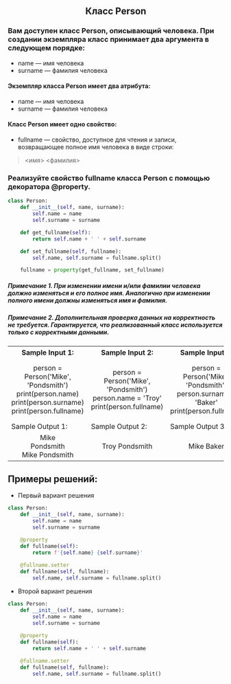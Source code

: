 <h2 style="text-align:center">Класс Person</h2>

### Вам доступен класс Person, описывающий человека. При создании экземпляра класс принимает два аргумента в следующем порядке:
* name — имя человека
* surname — фамилия человека
#### Экземпляр класса Person имеет два атрибута:
* name — имя человека
* surname — фамилия человека
#### Класс Person имеет одно свойство:
* fullname — свойство, доступное для чтения и записи, возвращающее полное имя человека в виде строки:
> <имя> <фамилия>

### Реализуйте свойство fullname класса Person с помощью декоратора @property.
```python
class Person:
    def __init__(self, name, surname):
        self.name = name
        self.surname = surname

    def get_fullname(self):
        return self.name + ' ' + self.surname

    def set_fullname(self, fullname):
        self.name, self.surname = fullname.split()

    fullname = property(get_fullname, set_fullname)
```

##### Примечание 1. При изменении имени и/или фамилии человека должно изменяться и его полное имя. Аналогично при изменении полного имени должны изменяться имя и фамилия.
##### Примечание 2. Дополнительная проверка данных на корректность не требуется. Гарантируется, что реализованный класс используется только с корректными данными.

<table align="center">
  <tbody>
    <tr>
      <th>Sample Input 1: </th>
      <th>Sample Input 2: </th>
      <th>Sample Input 3: </th>
      <th>Sample Input 4: </th>
    </tr>
    <tr>
      <td align="center">person = Person('Mike', 'Pondsmith')<br>
                          print(person.name)<br>
                          print(person.surname)<br>
                          print(person.fullname)<br></td>
      <td align="center">person = Person('Mike', 'Pondsmith')<br>
                        person.name = 'Troy'<br>
                        print(person.fullname)<br></td>
      <td align="center">person = Person('Mike', 'Pondsmith')<br>
                          person.surname = 'Baker'<br>
                          print(person.fullname)<br></td>
      <td align="center">person = Person('Mike', 'Pondsmith')<br>
                        person.fullname = 'Troy Baker'<br>
                        print(person.name)<br>
                        print(person.surname)<br></td>
    </tr>
    <tr>
      <td>Sample Output 1:</td>
      <td>Sample Output 2:</td>
      <td>Sample Output 3:</td>
      <td>Sample Output 4:</td>
      </tr>
    <tr>
      <td align="center">
                        Mike<br>
                        Pondsmith<br>
                        Mike Pondsmith<br>
      </td>
      <td align="center">
                        Troy Pondsmith<br>
      </td>
      <td align="center">
                        Mike Baker<br>
      </td>
      <td align="center">
                        Troy<br>
                        Baker<br>
      </td>
    </tr>
  </tbody>
</table>



## Примеры решений:
* Первый вариант решения
```python
class Person:
    def __init__(self, name, surname):
        self.name = name
        self.surname = surname

    @property
    def fullname(self):
        return f'{self.name} {self.surname}'
    
    @fullname.setter
    def fullname(self, fullname):
        self.name, self.surname = fullname.split()
```
* Второй вариант решения

```python
class Person:
    def __init__(self, name, surname):
        self.name = name
        self.surname = surname
    
    @property
    def fullname(self):
        return self.name + ' ' + self.surname

    @fullname.setter
    def fullname(self, fullname):
        self.name, self.surname = fullname.split()
```


